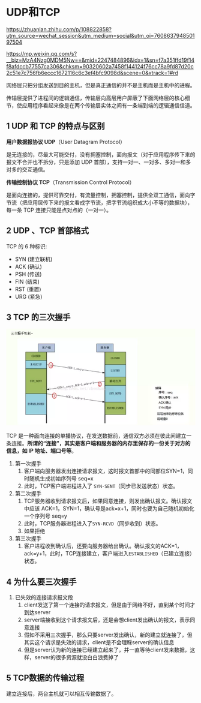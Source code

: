 # UDP和TCP

<https://zhuanlan.zhihu.com/p/108822858?utm_source=wechat_session&utm_medium=social&utm_oi=760863794850197504>

<https://mp.weixin.qq.com/s?__biz=MzA4Nzg0MDM5Nw==&mid=2247484896&idx=1&sn=f7a351ffd19f14f8afdccb77557ca306&chksm=90320602a7458f144124f76cc78a9fd87d20c2c51e7c756fb6eccc1672116c6c3ef4bfc9098d&scene=0&xtrack=1#rd>

网络层只把分组发送到目的主机，但是真正通信的并不是主机而是主机中的进程。

传输层提供了进程间的逻辑通信，传输层向高层用户屏蔽了下面网络层的核心细节，使应用程序看起来像是在两个传输层实体之间有一条端到端的逻辑通信信道。

## 1 UDP 和 TCP 的特点与区别

**用户数据报协议 UDP**（User Datagram Protocol）

是无连接的，尽最大可能交付，没有拥塞控制，面向报文（对于应用程序传下来的报文不合并也不拆分，只是添加 UDP 首部），支持一对一、一对多、多对一和多对多的交互通信。

**传输控制协议 TCP**（Transmission Control Protocol）

是面向连接的，提供可靠交付，有流量控制，拥塞控制，提供全双工通信，面向字节流（把应用层传下来的报文看成字节流，把字节流组织成大小不等的数据块），每一条 TCP 连接只能是点对点的（一对一）。

## 2 UDP 、TCP 首部格式

TCP 的 6 种标识:

- SYN (建立联机)
- ACK (确认)
- PSH (传送)
- FIN (结束)
- RST (重置)
- URG (紧急)

## 3 TCP 的三次握手

![avatar](.\res\2.webp)

TCP 是一种面向连接的单播协议，在发送数据前，通信双方必须在彼此间建立一条连接。**所谓的“连接”，其实是客户端和服务器的内存里保存的一份关于对方的信息，如 IP 地址、端口号等**。

1. 第一次握手
   1. 客户端向服务器发出连接请求报文，这时报文首部中的同部位SYN=1，同时随机生成初始序列号 seq=x
   2. 此时，TCP客户端进程进入了 `SYN-SENT`（同步已发送状态）状态。
2. 第二次握手
   1. TCP服务器收到请求报文后，如果同意连接，则发出确认报文。确认报文中应该 ACK=1，SYN=1，确认号是ack=x+1，同时也要为自己随机初始化一个序列号 seq=y
   2. 此时，TCP服务器进程进入了`SYN-RCVD`（同步收到）状态。
   3. 如果拒绝
3. 第三次握手
   1. 客户进程收到确认后，还要向服务器给出确认。确认报文的ACK=1，ack=y+1，此时，TCP连接建立，客户端进入`ESTABLISHED`（已建立连接）状态。

## 4 为什么要三次握手

1. 已失效的连接请求报文段
   1. client发送了第一个连接的请求报文，但是由于网络不好，直到某个时间才到达server
   2. server端接收到这个请求报文后，还是会想client发出确认的报文，表示同意连接
   3. 假如不采用三次握手，那么只要server发出确认，新的建立就连接了，但其实这个请求是失效的请求，client是不会理睬server的确认信息
   4. 但是server认为新的连接已经建立起来了，并一直等待client发来数据，这样，server的很多资源就没白白浪费掉了

## 5 TCP数据的传输过程

建立连接后，两台主机就可以相互传输数据了。
